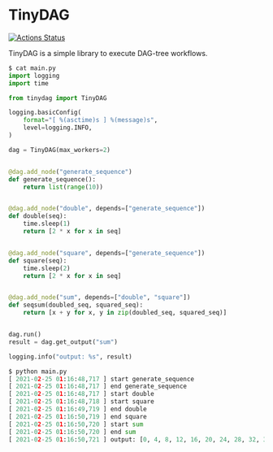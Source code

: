 TinyDAG
=======

[![Actions Status](https://github.com/altescy/tinydag/workflows/CI/badge.svg)](https://github.com/altescy/tinydag/actions?query=workflow%3ACI)

TinyDAG is a simple library to execute DAG-tree workflows.


```python
$ cat main.py
import logging
import time

from tinydag import TinyDAG

logging.basicConfig(
    format="[ %(asctime)s ] %(message)s",
    level=logging.INFO,
)

dag = TinyDAG(max_workers=2)


@dag.add_node("generate_sequence")
def generate_sequence():
    return list(range(10))


@dag.add_node("double", depends=["generate_sequence"])
def double(seq):
    time.sleep(1)
    return [2 * x for x in seq]


@dag.add_node("square", depends=["generate_sequence"])
def square(seq):
    time.sleep(2)
    return [2 * x for x in seq]


@dag.add_node("sum", depends=["double", "square"])
def seqsum(doubled_seq, squared_seq):
    return [x + y for x, y in zip(doubled_seq, squared_seq)]


dag.run()
result = dag.get_output("sum")

logging.info("output: %s", result)

$ python main.py
[ 2021-02-25 01:16:48,717 ] start generate_sequence
[ 2021-02-25 01:16:48,717 ] end generate_sequence
[ 2021-02-25 01:16:48,717 ] start double
[ 2021-02-25 01:16:48,718 ] start square
[ 2021-02-25 01:16:49,719 ] end double
[ 2021-02-25 01:16:50,719 ] end square
[ 2021-02-25 01:16:50,720 ] start sum
[ 2021-02-25 01:16:50,720 ] end sum
[ 2021-02-25 01:16:50,721 ] output: [0, 4, 8, 12, 16, 20, 24, 28, 32, 36]
```
